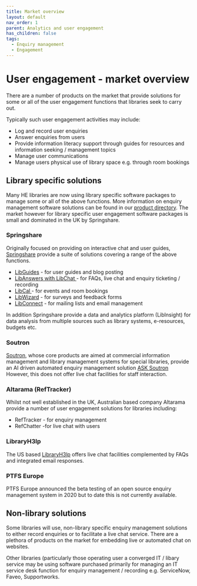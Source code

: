 ```yaml
---
title: Market overview
layout: default
nav_order: 1
parent: Analytics and user engagement
has_children: false
tags:
  - Enquiry management
  - Engagement
---
```

# User engagement - market overview

There are a number of products on the market that provide solutions for some or all of the user engagement functions that libraries seek to carry out.

Typically such user engagement activities may include:

* Log and record user enquiries
* Answer enquiries from users
* Provide information literacy support through guides for resources and information seeking / management topics
* Manage user communications
* Manage users physical use of library space e.g. through room bookings

## Library specific solutions

Many HE libraries are now using library specific software packages to manage some or all of the above functions. More information on enquiry management software solutions can be found in our [product directory](https://helibtech.netlify.app/admin/#/collections/pages/entries/product_directory). The market however for library specific user engagement software packages is small and dominated in the UK by Springshare. 

### Springshare

Originally focused on providing on interactive chat and user guides, [Springshare](www.springshare.com) provide a suite of solutions covering a range of the above functions. 

* [LibGuides](https://www.springshare.com/libguides/) - for user guides and blog posting
* [LibAnswers with LibChat ](https://www.springshare.com/libanswers/)- for FAQs, live chat and enquiry ticketing / recording
* [LibCal ](https://www.springshare.com/libcal/)- for events and room bookings
* [LibWizard](https://www.springshare.com/libwizard/) - for surveys and feedback forms
* [LibConnect](https://www.springshare.com/libconnect/) - for mailing lists and email management

In addition Springshare provide a data and analytics platform (LibInsight) for data analysis from multiple sources such as library systems, e-resources, budgets etc.

### Soutron

[Soutron](https://www.soutron.com/), whose core products are aimed at commercial information management and library management systems for special libraries, provide an AI driven automated enquiry management solution [ASK Soutron](https://www.soutron.com/services/ask-soutron/)[ ](https://www.soutron.com/services/ask-soutron/)However, this does not offer live chat facilities for staff interaction.

### Altarama (RefTracker)

Whilst not well established in the UK, Australian based company Altarama provide a number of user engagement solutions for libraries including:

* RefTracker - for enquiry management
* RefChatter -for live chat with users

### LibraryH3lp

The US based [LibraryH3lp](https://libraryh3lp.com/) offers live chat facilities complemented by FAQs and integrated email responses.

### PTFS Europe

PTFS Europe announced the beta testing of an open source enquiry management system in 2020 but to date this is not currently available.

## Non-library solutions

Some libraries will use, non-library specific enquiry management solutions to either record enquiries or to facilitate a live chat service. There are a plethora of products on the market for embedding live or automated chat on websites. 

Other libraries (particularly those operating user a converged IT / libary service may be using software purchased primarily for managing an IT service desk function for enquiry management / recording e.g. ServiceNow, Faveo, Supportworks.
